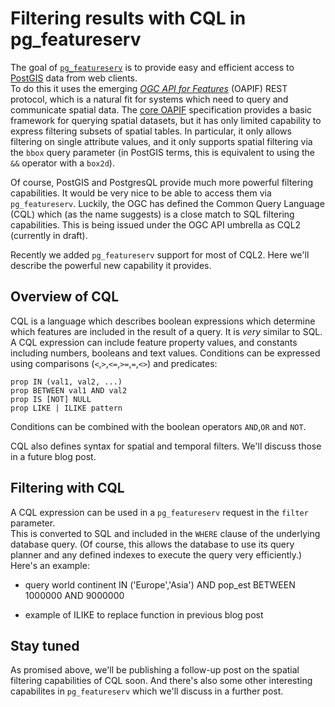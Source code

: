 # Filtering results with CQL in pg_featureserv

The goal of [`pg_featureserv`](https://github.com/CrunchyData/pg_featureserv)
is to provide easy and efficient access to [PostGIS](https://postgis.net/) data from web clients.  
To do this it uses the emerging [*OGC API for Features*](https://ogcapi.ogc.org/features/)
(OAPIF) REST protocol, which is a natural fit for systems which need to query and communicate spatial data.
The [core OAPIF](http://docs.opengeospatial.org/is/17-069r3/17-069r3.html) specification
provides a basic framework for querying spatial datasets, but it has only limited capability 
to express filtering subsets of spatial tables.  In particular, it only allows filtering on single attribute values,
and it only supports spatial filtering via the `bbox` query parameter (in PostGIS terms, this is equivalent to using the `&&` operator with a `box2d`).

Of course, PostGIS and PostgresQL provide much more powerful filtering capabilities. 
It would be very nice to be able to access them via `pg_featureserv`.
Luckily, the OGC has defined the Common Query Language (CQL) which (as the name suggests) is a close match to SQL filtering capabilities.
This is being issued under the OGC API umbrella as CQL2 (currently in draft).

Recently we added `pg_featureserv` support for most of CQL2.
Here we'll describe the powerful new capability it provides.

## Overview of CQL

CQL is a language which describes boolean expressions which determine which features are included in the result of a query.
It is *very* similar to SQL.
A CQL expression can include feature property values, and constants including numbers, booleans and text values.
Conditions can be expressed using comparisons (`<`,`>`,`<=`,`>=`,`=`,`<>`) and predicates:
```
prop IN (val1, val2, ...)
prop BETWEEN val1 AND val2
prop IS [NOT] NULL
prop LIKE | ILIKE pattern
```
Conditions can be combined with the boolean operators `AND`,`OR` and `NOT`.

CQL also defines syntax for spatial and temporal filters. We'll discuss those in a future blog post.

## Filtering with CQL

A CQL expression can be used in a `pg_featureserv` request in the `filter` parameter.  
This is converted to SQL and included in the `WHERE` clause of the underlying database query.
(Of course, this allows the database to use its query planner and any defined indexes to execute the query very efficiently.)
Here's an example:

* query world continent IN ('Europe','Asia') AND pop_est BETWEEN 1000000 AND 9000000

* example of ILIKE to replace function in previous blog post



## Stay tuned

As promised above, we'll be publishing a follow-up post on the spatial filtering capabilities of CQL soon.
And there's also some other interesting capabilites in `pg_featureserv` which we'll discuss in a further post.


